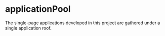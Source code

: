 # applicationPool
The single-page applications developed in this project are gathered under a single application roof.
